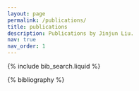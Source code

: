 ```yaml
---
layout: page
permalink: /publications/
title: publications
description: Publications by Jinjun Liu.
nav: true
nav_order: 1
---
```


<!-- _pages/publications.md -->

<!-- Bibsearch Feature -->

{% include bib_search.liquid %}

<div class="publications">

{% bibliography %}

</div>
